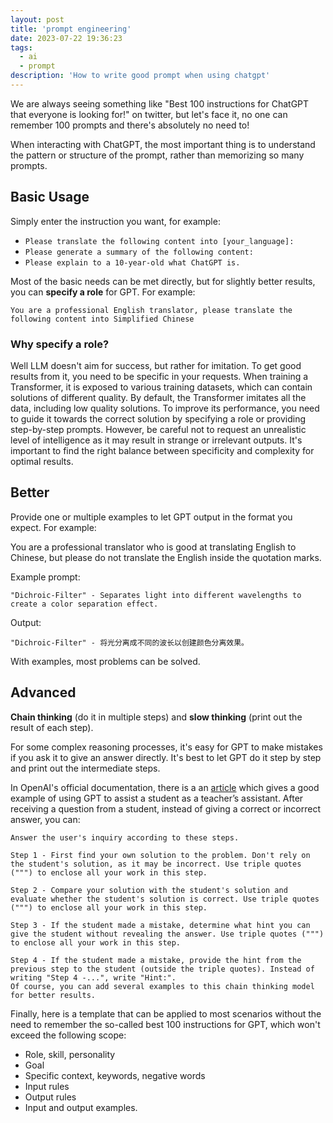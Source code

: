 ```yaml
---
layout: post
title: 'prompt engineering'
date: 2023-07-22 19:36:23
tags:
  - ai
  - prompt
description: 'How to write good prompt when using chatgpt'
---
```


We are always seeing something like "Best 100 instructions for ChatGPT that everyone is looking for!" on twitter, but let's face it, no one can remember 100 prompts and there's absolutely no need to!

When interacting with ChatGPT, the most important thing is to understand the pattern or structure of the prompt, rather than memorizing so many prompts.

## Basic Usage

Simply enter the instruction you want, for example:

- `Please translate the following content into [your_language]:`
- `Please generate a summary of the following content:`
- `Please explain to a 10-year-old what ChatGPT is.`

Most of the basic needs can be met directly, but for slightly better results, you can **specify a role** for GPT. For example:

```
You are a professional English translator, please translate the following content into Simplified Chinese
```

### Why specify a role?

Well LLM doesn't aim for success, but rather for imitation. To get good results from it, you need to be specific in your requests. When training a Transformer, it is exposed to various training datasets, which can contain solutions of different quality. By default, the Transformer imitates all the data, including low quality solutions. To improve its performance, you need to guide it towards the correct solution by specifying a role or providing step-by-step prompts. However, be careful not to request an unrealistic level of intelligence as it may result in strange or irrelevant outputs. It's important to find the right balance between specificity and complexity for optimal results.

## Better

Provide one or multiple examples to let GPT output in the format you expect. For example:

You are a professional translator who is good at translating English to Chinese, but please do not translate the English inside the quotation marks.

Example prompt:

```
"Dichroic-Filter" - Separates light into different wavelengths to create a color separation effect.
```

Output:

```
"Dichroic-Filter" - 将光分离成不同的波长以创建颜色分离效果。
```

With examples, most problems can be solved.

## Advanced

**Chain thinking** (do it in multiple steps) and **slow thinking** (print out the result of each step).

For some complex reasoning processes, it's easy for GPT to make mistakes if you ask it to give an answer directly. It's best to let GPT do it step by step and print out the intermediate steps.

In OpenAI's official documentation, there is a an [article](https://platform.openai.com/docs/guides/gpt-best-practices/tactic-instruct-the-model-to-work-out-its-own-solution-before-rushing-to-a-conclusion) which gives a good example of using GPT to assist a student as a teacher’s assistant. After receiving a question from a student, instead of giving a correct or incorrect answer, you can:

```
Answer the user's inquiry according to these steps.

Step 1 - First find your own solution to the problem. Don't rely on the student's solution, as it may be incorrect. Use triple quotes (""") to enclose all your work in this step.

Step 2 - Compare your solution with the student's solution and evaluate whether the student's solution is correct. Use triple quotes (""") to enclose all your work in this step.

Step 3 - If the student made a mistake, determine what hint you can give the student without revealing the answer. Use triple quotes (""") to enclose all your work in this step.

Step 4 - If the student made a mistake, provide the hint from the previous step to the student (outside the triple quotes). Instead of writing "Step 4 -...", write "Hint:".
Of course, you can add several examples to this chain thinking model for better results.
```

Finally, here is a template that can be applied to most scenarios without the need to remember the so-called best 100 instructions for GPT, which won't exceed the following scope:

- Role, skill, personality
- Goal
- Specific context, keywords, negative words
- Input rules
- Output rules
- Input and output examples.
